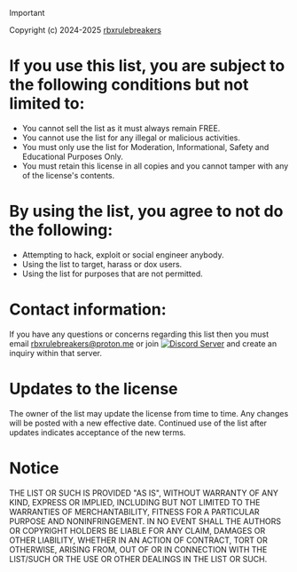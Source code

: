 > [!IMPORTANT]
> Copyright (c) 2024-2025 [rbxrulebreakers](https://github.com/rbxrulebreakers)

# If you use this list, you are subject to the following conditions but not limited to:
- You cannot sell the list as it must always remain FREE.
- You cannot use the list for any illegal or malicious activities.
- You must only use the list for Moderation, Informational, Safety and Educational Purposes Only.
- You must retain this license in all copies and you cannot tamper with any of the license's contents.

# By using the list, you agree to not do the following:
- Attempting to hack, exploit or social engineer anybody.
- Using the list to target, harass or dox users.
- Using the list for purposes that are not permitted.

# Contact information:

If you have any questions or concerns regarding this list then you must email rbxrulebreakers@proton.me or join [![Discord Server][shield-discord-server]][discord-invite] and create an inquiry within that server.

# Updates to the license
The owner of the list may update the license from time to time. Any changes will be posted with a new effective date. Continued use of the list after updates indicates acceptance of the new terms.

# Notice
THE LIST OR SUCH IS PROVIDED "AS IS", WITHOUT WARRANTY OF ANY KIND, EXPRESS OR
IMPLIED, INCLUDING BUT NOT LIMITED TO THE WARRANTIES OF MERCHANTABILITY,
FITNESS FOR A PARTICULAR PURPOSE AND NONINFRINGEMENT. IN NO EVENT SHALL THE
AUTHORS OR COPYRIGHT HOLDERS BE LIABLE FOR ANY CLAIM, DAMAGES OR OTHER
LIABILITY, WHETHER IN AN ACTION OF CONTRACT, TORT OR OTHERWISE, ARISING FROM,
OUT OF OR IN CONNECTION WITH THE LIST/SUCH OR THE USE OR OTHER DEALINGS IN THE
LIST OR SUCH.

[shield-discord-server]: https://img.shields.io/discord/1335018287209123890?logo=discord&logoColor=white&label=discord&color=000000
[discord-invite]: https://discord.gg/U7JstgHdyg
